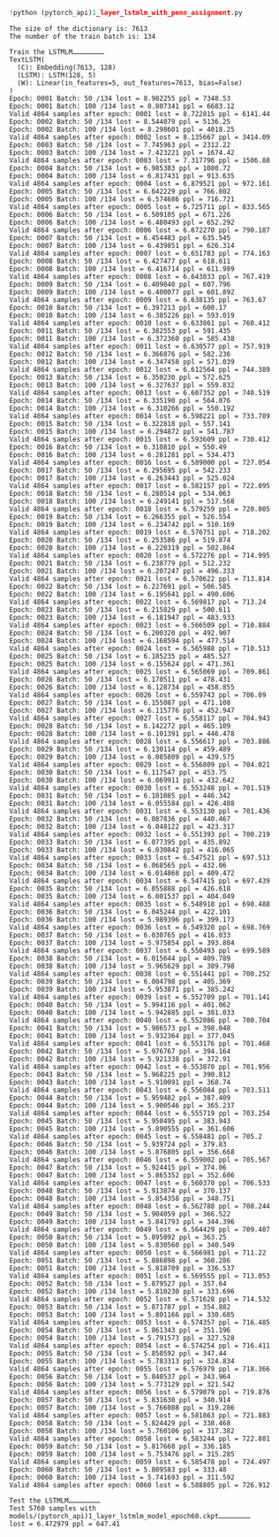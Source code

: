 ```python
!python (pytorch_api)1_layer_lstmlm_with_penn_assignment.py
```

    The size of the dictionary is: 7613
    The number of the train batch is: 134
    
    Train the LSTMLM……………………
    TextLSTM(
      (C): Embedding(7613, 128)
      (LSTM): LSTM(128, 5)
      (W): Linear(in_features=5, out_features=7613, bias=False)
    )
    Epoch: 0001 Batch: 50 /134 lost = 8.902255 ppl = 7348.53
    Epoch: 0001 Batch: 100 /134 lost = 8.807341 ppl = 6683.12
    Valid 4864 samples after epoch: 0001 lost = 8.722815 ppl = 6141.44
    Epoch: 0002 Batch: 50 /134 lost = 8.544079 ppl = 5136.25
    Epoch: 0002 Batch: 100 /134 lost = 8.298601 ppl = 4018.25
    Valid 4864 samples after epoch: 0002 lost = 8.135667 ppl = 3414.09
    Epoch: 0003 Batch: 50 /134 lost = 7.745963 ppl = 2312.22
    Epoch: 0003 Batch: 100 /134 lost = 7.423221 ppl = 1674.42
    Valid 4864 samples after epoch: 0003 lost = 7.317796 ppl = 1506.88
    Epoch: 0004 Batch: 50 /134 lost = 6.985383 ppl = 1080.72
    Epoch: 0004 Batch: 100 /134 lost = 6.817431 ppl = 913.635
    Valid 4864 samples after epoch: 0004 lost = 6.879521 ppl = 972.161
    Epoch: 0005 Batch: 50 /134 lost = 6.642229 ppl = 766.802
    Epoch: 0005 Batch: 100 /134 lost = 6.574686 ppl = 716.721
    Valid 4864 samples after epoch: 0005 lost = 6.725711 ppl = 833.565
    Epoch: 0006 Batch: 50 /134 lost = 6.509105 ppl = 671.226
    Epoch: 0006 Batch: 100 /134 lost = 6.480493 ppl = 652.292
    Valid 4864 samples after epoch: 0006 lost = 6.672270 ppl = 790.187
    Epoch: 0007 Batch: 50 /134 lost = 6.454483 ppl = 635.545
    Epoch: 0007 Batch: 100 /134 lost = 6.439851 ppl = 626.314
    Valid 4864 samples after epoch: 0007 lost = 6.651783 ppl = 774.163
    Epoch: 0008 Batch: 50 /134 lost = 6.427477 ppl = 618.611
    Epoch: 0008 Batch: 100 /134 lost = 6.416714 ppl = 611.989
    Valid 4864 samples after epoch: 0008 lost = 6.643033 ppl = 767.419
    Epoch: 0009 Batch: 50 /134 lost = 6.409840 ppl = 607.796
    Epoch: 0009 Batch: 100 /134 lost = 6.400077 ppl = 601.892
    Valid 4864 samples after epoch: 0009 lost = 6.638135 ppl = 763.67
    Epoch: 0010 Batch: 50 /134 lost = 6.397213 ppl = 600.17
    Epoch: 0010 Batch: 100 /134 lost = 6.385226 ppl = 593.019
    Valid 4864 samples after epoch: 0010 lost = 6.633861 ppl = 760.412
    Epoch: 0011 Batch: 50 /134 lost = 6.382553 ppl = 591.435
    Epoch: 0011 Batch: 100 /134 lost = 6.372360 ppl = 585.438
    Valid 4864 samples after epoch: 0011 lost = 6.630577 ppl = 757.919
    Epoch: 0012 Batch: 50 /134 lost = 6.366876 ppl = 582.236
    Epoch: 0012 Batch: 100 /134 lost = 6.347458 ppl = 571.039
    Valid 4864 samples after epoch: 0012 lost = 6.612564 ppl = 744.389
    Epoch: 0013 Batch: 50 /134 lost = 6.350230 ppl = 572.625
    Epoch: 0013 Batch: 100 /134 lost = 6.327637 ppl = 559.832
    Valid 4864 samples after epoch: 0013 lost = 6.607352 ppl = 740.519
    Epoch: 0014 Batch: 50 /134 lost = 6.335190 ppl = 564.076
    Epoch: 0014 Batch: 100 /134 lost = 6.310266 ppl = 550.192
    Valid 4864 samples after epoch: 0014 lost = 6.598221 ppl = 733.789
    Epoch: 0015 Batch: 50 /134 lost = 6.322818 ppl = 557.141
    Epoch: 0015 Batch: 100 /134 lost = 6.294872 ppl = 541.787
    Valid 4864 samples after epoch: 0015 lost = 6.593609 ppl = 730.412
    Epoch: 0016 Batch: 50 /134 lost = 6.310810 ppl = 550.49
    Epoch: 0016 Batch: 100 /134 lost = 6.281281 ppl = 534.473
    Valid 4864 samples after epoch: 0016 lost = 6.589000 ppl = 727.054
    Epoch: 0017 Batch: 50 /134 lost = 6.295695 ppl = 542.233
    Epoch: 0017 Batch: 100 /134 lost = 6.263443 ppl = 525.024
    Valid 4864 samples after epoch: 0017 lost = 6.582157 ppl = 722.095
    Epoch: 0018 Batch: 50 /134 lost = 6.280514 ppl = 534.063
    Epoch: 0018 Batch: 100 /134 lost = 6.249141 ppl = 517.568
    Valid 4864 samples after epoch: 0018 lost = 6.579259 ppl = 720.005
    Epoch: 0019 Batch: 50 /134 lost = 6.266355 ppl = 526.554
    Epoch: 0019 Batch: 100 /134 lost = 6.234742 ppl = 510.169
    Valid 4864 samples after epoch: 0019 lost = 6.576751 ppl = 718.202
    Epoch: 0020 Batch: 50 /134 lost = 6.253586 ppl = 519.874
    Epoch: 0020 Batch: 100 /134 lost = 6.220319 ppl = 502.864
    Valid 4864 samples after epoch: 0020 lost = 6.572276 ppl = 714.995
    Epoch: 0021 Batch: 50 /134 lost = 6.238779 ppl = 512.232
    Epoch: 0021 Batch: 100 /134 lost = 6.207247 ppl = 496.333
    Valid 4864 samples after epoch: 0021 lost = 6.570622 ppl = 713.814
    Epoch: 0022 Batch: 50 /134 lost = 6.227691 ppl = 506.585
    Epoch: 0022 Batch: 100 /134 lost = 6.195641 ppl = 490.606
    Valid 4864 samples after epoch: 0022 lost = 6.569817 ppl = 713.24
    Epoch: 0023 Batch: 50 /134 lost = 6.215829 ppl = 500.611
    Epoch: 0023 Batch: 100 /134 lost = 6.181947 ppl = 483.933
    Valid 4864 samples after epoch: 0023 lost = 6.566509 ppl = 710.884
    Epoch: 0024 Batch: 50 /134 lost = 6.200320 ppl = 492.907
    Epoch: 0024 Batch: 100 /134 lost = 6.168594 ppl = 477.514
    Valid 4864 samples after epoch: 0024 lost = 6.565988 ppl = 710.513
    Epoch: 0025 Batch: 50 /134 lost = 6.185235 ppl = 485.527
    Epoch: 0025 Batch: 100 /134 lost = 6.155624 ppl = 471.361
    Valid 4864 samples after epoch: 0025 lost = 6.565069 ppl = 709.861
    Epoch: 0026 Batch: 50 /134 lost = 6.170511 ppl = 478.431
    Epoch: 0026 Batch: 100 /134 lost = 6.128734 ppl = 458.855
    Valid 4864 samples after epoch: 0026 lost = 6.559743 ppl = 706.09
    Epoch: 0027 Batch: 50 /134 lost = 6.155087 ppl = 471.108
    Epoch: 0027 Batch: 100 /134 lost = 6.115776 ppl = 452.947
    Valid 4864 samples after epoch: 0027 lost = 6.558117 ppl = 704.943
    Epoch: 0028 Batch: 50 /134 lost = 6.142272 ppl = 465.109
    Epoch: 0028 Batch: 100 /134 lost = 6.101391 ppl = 446.478
    Valid 4864 samples after epoch: 0028 lost = 6.556617 ppl = 703.886
    Epoch: 0029 Batch: 50 /134 lost = 6.130114 ppl = 459.489
    Epoch: 0029 Batch: 100 /134 lost = 6.085809 ppl = 439.575
    Valid 4864 samples after epoch: 0029 lost = 6.556809 ppl = 704.021
    Epoch: 0030 Batch: 50 /134 lost = 6.117547 ppl = 453.75
    Epoch: 0030 Batch: 100 /134 lost = 6.069911 ppl = 432.642
    Valid 4864 samples after epoch: 0030 lost = 6.553248 ppl = 701.519
    Epoch: 0031 Batch: 50 /134 lost = 6.101085 ppl = 446.342
    Epoch: 0031 Batch: 100 /134 lost = 6.055584 ppl = 426.488
    Valid 4864 samples after epoch: 0031 lost = 6.553130 ppl = 701.436
    Epoch: 0032 Batch: 50 /134 lost = 6.087836 ppl = 440.467
    Epoch: 0032 Batch: 100 /134 lost = 6.048122 ppl = 423.317
    Valid 4864 samples after epoch: 0032 lost = 6.551393 ppl = 700.219
    Epoch: 0033 Batch: 50 /134 lost = 6.077395 ppl = 435.892
    Epoch: 0033 Batch: 100 /134 lost = 6.030842 ppl = 416.065
    Valid 4864 samples after epoch: 0033 lost = 6.547521 ppl = 697.513
    Epoch: 0034 Batch: 50 /134 lost = 6.068565 ppl = 432.06
    Epoch: 0034 Batch: 100 /134 lost = 6.014868 ppl = 409.472
    Valid 4864 samples after epoch: 0034 lost = 6.547415 ppl = 697.439
    Epoch: 0035 Batch: 50 /134 lost = 6.055888 ppl = 426.618
    Epoch: 0035 Batch: 100 /134 lost = 6.001537 ppl = 404.049
    Valid 4864 samples after epoch: 0035 lost = 6.548918 ppl = 698.488
    Epoch: 0036 Batch: 50 /134 lost = 6.045244 ppl = 422.101
    Epoch: 0036 Batch: 100 /134 lost = 5.989396 ppl = 399.173
    Valid 4864 samples after epoch: 0036 lost = 6.549320 ppl = 698.769
    Epoch: 0037 Batch: 50 /134 lost = 6.030765 ppl = 416.033
    Epoch: 0037 Batch: 100 /134 lost = 5.975854 ppl = 393.804
    Valid 4864 samples after epoch: 0037 lost = 6.550493 ppl = 699.589
    Epoch: 0038 Batch: 50 /134 lost = 6.015644 ppl = 409.789
    Epoch: 0038 Batch: 100 /134 lost = 5.965629 ppl = 389.798
    Valid 4864 samples after epoch: 0038 lost = 6.551441 ppl = 700.252
    Epoch: 0039 Batch: 50 /134 lost = 6.004798 ppl = 405.369
    Epoch: 0039 Batch: 100 /134 lost = 5.953871 ppl = 385.242
    Valid 4864 samples after epoch: 0039 lost = 6.552709 ppl = 701.141
    Epoch: 0040 Batch: 50 /134 lost = 5.994116 ppl = 401.062
    Epoch: 0040 Batch: 100 /134 lost = 5.942885 ppl = 381.033
    Valid 4864 samples after epoch: 0040 lost = 6.552086 ppl = 700.704
    Epoch: 0041 Batch: 50 /134 lost = 5.986573 ppl = 398.048
    Epoch: 0041 Batch: 100 /134 lost = 5.932364 ppl = 377.045
    Valid 4864 samples after epoch: 0041 lost = 6.553176 ppl = 701.468
    Epoch: 0042 Batch: 50 /134 lost = 5.976767 ppl = 394.164
    Epoch: 0042 Batch: 100 /134 lost = 5.921338 ppl = 372.91
    Valid 4864 samples after epoch: 0042 lost = 6.553870 ppl = 701.956
    Epoch: 0043 Batch: 50 /134 lost = 5.968225 ppl = 390.812
    Epoch: 0043 Batch: 100 /134 lost = 5.910091 ppl = 368.74
    Valid 4864 samples after epoch: 0043 lost = 6.556084 ppl = 703.511
    Epoch: 0044 Batch: 50 /134 lost = 5.959482 ppl = 387.409
    Epoch: 0044 Batch: 100 /134 lost = 5.900546 ppl = 365.237
    Valid 4864 samples after epoch: 0044 lost = 6.555719 ppl = 703.254
    Epoch: 0045 Batch: 50 /134 lost = 5.950495 ppl = 383.943
    Epoch: 0045 Batch: 100 /134 lost = 5.890555 ppl = 361.606
    Valid 4864 samples after epoch: 0045 lost = 6.558481 ppl = 705.2
    Epoch: 0046 Batch: 50 /134 lost = 5.939724 ppl = 379.83
    Epoch: 0046 Batch: 100 /134 lost = 5.876805 ppl = 356.668
    Valid 4864 samples after epoch: 0046 lost = 6.559002 ppl = 705.567
    Epoch: 0047 Batch: 50 /134 lost = 5.924415 ppl = 374.06
    Epoch: 0047 Batch: 100 /134 lost = 5.865352 ppl = 352.606
    Valid 4864 samples after epoch: 0047 lost = 6.560370 ppl = 706.533
    Epoch: 0048 Batch: 50 /134 lost = 5.913874 ppl = 370.137
    Epoch: 0048 Batch: 100 /134 lost = 5.854358 ppl = 348.751
    Valid 4864 samples after epoch: 0048 lost = 6.562788 ppl = 708.244
    Epoch: 0049 Batch: 50 /134 lost = 5.904059 ppl = 366.522
    Epoch: 0049 Batch: 100 /134 lost = 5.841793 ppl = 344.396
    Valid 4864 samples after epoch: 0049 lost = 6.564429 ppl = 709.407
    Epoch: 0050 Batch: 50 /134 lost = 5.895092 ppl = 363.25
    Epoch: 0050 Batch: 100 /134 lost = 5.830560 ppl = 340.549
    Valid 4864 samples after epoch: 0050 lost = 6.566981 ppl = 711.22
    Epoch: 0051 Batch: 50 /134 lost = 5.886898 ppl = 360.286
    Epoch: 0051 Batch: 100 /134 lost = 5.818709 ppl = 336.537
    Valid 4864 samples after epoch: 0051 lost = 6.569555 ppl = 713.053
    Epoch: 0052 Batch: 50 /134 lost = 5.879527 ppl = 357.64
    Epoch: 0052 Batch: 100 /134 lost = 5.810230 ppl = 333.696
    Valid 4864 samples after epoch: 0052 lost = 6.571628 ppl = 714.532
    Epoch: 0053 Batch: 50 /134 lost = 5.871787 ppl = 354.882
    Epoch: 0053 Batch: 100 /134 lost = 5.801166 ppl = 330.685
    Valid 4864 samples after epoch: 0053 lost = 6.574357 ppl = 716.485
    Epoch: 0054 Batch: 50 /134 lost = 5.861343 ppl = 351.196
    Epoch: 0054 Batch: 100 /134 lost = 5.791573 ppl = 327.528
    Valid 4864 samples after epoch: 0054 lost = 6.574254 ppl = 716.411
    Epoch: 0055 Batch: 50 /134 lost = 5.850592 ppl = 347.44
    Epoch: 0055 Batch: 100 /134 lost = 5.783313 ppl = 324.834
    Valid 4864 samples after epoch: 0055 lost = 6.576979 ppl = 718.366
    Epoch: 0056 Batch: 50 /134 lost = 5.840537 ppl = 343.964
    Epoch: 0056 Batch: 100 /134 lost = 5.773129 ppl = 321.542
    Valid 4864 samples after epoch: 0056 lost = 6.579079 ppl = 719.876
    Epoch: 0057 Batch: 50 /134 lost = 5.831630 ppl = 340.914
    Epoch: 0057 Batch: 100 /134 lost = 5.766088 ppl = 319.286
    Valid 4864 samples after epoch: 0057 lost = 6.581863 ppl = 721.883
    Epoch: 0058 Batch: 50 /134 lost = 5.824429 ppl = 338.468
    Epoch: 0058 Batch: 100 /134 lost = 5.760106 ppl = 317.382
    Valid 4864 samples after epoch: 0058 lost = 6.583244 ppl = 722.881
    Epoch: 0059 Batch: 50 /134 lost = 5.817660 ppl = 336.185
    Epoch: 0059 Batch: 100 /134 lost = 5.753476 ppl = 315.285
    Valid 4864 samples after epoch: 0059 lost = 6.585478 ppl = 724.497
    Epoch: 0060 Batch: 50 /134 lost = 5.809583 ppl = 333.48
    Epoch: 0060 Batch: 100 /134 lost = 5.741693 ppl = 311.592
    Valid 4864 samples after epoch: 0060 lost = 6.588805 ppl = 726.912
    
    Test the LSTMLM……………………
    Test 5760 samples with models/(pytorch_api)1_layer_lstmlm_model_epoch60.ckpt……………………
    lost = 6.472979 ppl = 647.41
    
